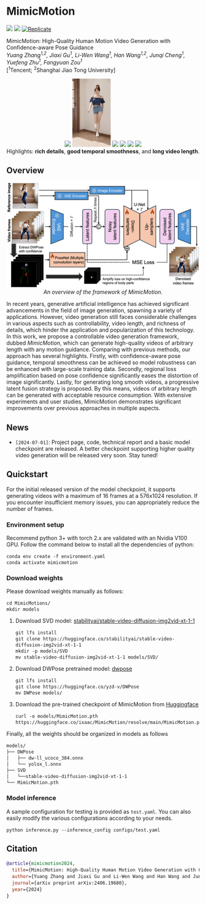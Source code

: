 # MimicMotion

<a href='http://tencent.github.io/MimicMotion'><img src='https://img.shields.io/badge/Project-Page-Green'></a> <a href='https://arxiv.org/abs/2406.19680'><img src='https://img.shields.io/badge/Paper-Arxiv-red'></a> [![Replicate](https://replicate.com/zsxkib/mimic-motion/badge)](https://replicate.com/zsxkib/mimic-motion)

MimicMotion: High-Quality Human Motion Video Generation with Confidence-aware Pose Guidance
<br/>
*Yuang Zhang<sup>1,2</sup>, Jiaxi Gu<sup>1</sup>, Li-Wen Wang<sup>1</sup>, Han Wang<sup>1,2</sup>, Junqi Cheng<sup>1</sup>, Yuefeng Zhu<sup>1</sup>, Fangyuan Zou<sup>1</sup>*
<br/>
[<sup>1</sup>Tencent; <sup>2</sup>Shanghai Jiao Tong University]

<p align="center">
  <img src="assets/figures/preview_1.gif" width="100" />
  <img src="assets/figures/preview_2.gif" width="100" />
  <img src="assets/figures/preview_3.gif" width="100" />
  <img src="assets/figures/preview_4.gif" width="100" />
  <img src="assets/figures/preview_5.gif" width="100" />
  <img src="assets/figures/preview_6.gif" width="100" />
  <br/>
  <span>Highlights: <b>rich details</b>, <b> good temporal smoothness</b>, and <b>long video length</b>. </span>
</p>

## Overview

<p align="center">
  <img src="assets/figures/model_structure.png" alt="model architecture" width="640"/>
  </br>
  <i>An overview of the framework of MimicMotion.</i>
</p>

In recent years, generative artificial intelligence has achieved significant advancements in the field of image generation, spawning a variety of applications. However, video generation still faces considerable challenges in various aspects such as controllability, video length, and richness of details, which hinder the application and popularization of this technology. In this work, we propose a controllable video generation framework, dubbed *MimicMotion*, which can generate high-quality videos of arbitrary length with any motion guidance. Comparing with previous methods, our approach has several highlights. Firstly, with confidence-aware pose guidance, temporal smoothness can be achieved so model robustness can be enhanced with large-scale training data. Secondly, regional loss amplification based on pose confidence significantly eases the distortion of image significantly. Lastly, for generating long smooth videos, a progressive latent fusion strategy is proposed. By this means, videos of arbitrary length can be generated with acceptable resource consumption. With extensive experiments and user studies, MimicMotion demonstrates significant improvements over previous approaches in multiple aspects.

## News

* `[2024-07-01]`: Project page, code, technical report and a basic model checkpoint are released. A better checkpoint supporting higher quality video generation will be released very soon. Stay tuned!

## Quickstart

For the initial released version of the model checkpoint, it supports generating videos with a maximum of 16 frames at a 576x1024 resolution. If you encounter insufficient memory issues, you can appropriately reduce the number of frames.

### Environment setup

Recommend python 3+ with torch 2.x are validated with an Nvidia V100 GPU. Follow the command below to install all the dependencies of python:

```
conda env create -f environment.yaml
conda activate mimicmotion
```

### Download weights
Please download weights manually as follows:
```
cd MimicMotions/
mkdir models
```
1. Download SVD model: [stabilityai/stable-video-diffusion-img2vid-xt-1-1](https://huggingface.co/stabilityai/stable-video-diffusion-img2vid-xt-1-1)
    ```
    git lfs install
    git clone https://huggingface.co/stabilityai/stable-video-diffusion-img2vid-xt-1-1
    mkdir -p models/SVD
    mv stable-video-diffusion-img2vid-xt-1-1 models/SVD/
    ```
2. Download DWPose pretrained model: [dwpose](https://huggingface.co/yzd-v/DWPose/tree/main)
    ```
    git lfs install
    git clone https://huggingface.co/yzd-v/DWPose
    mv DWPose models/
    ```
3. Download the pre-trained checkpoint of MimicMotion from [Huggingface](https://huggingface.co/ixaac/MimicMotion)
    ```
    curl -o models/MimicMotion.pth https://huggingface.co/ixaac/MimicMotion/resolve/main/MimicMotion.pth
    ```

Finally, all the weights should be organized in models as follows

```
models/
├── DWPose
│   ├── dw-ll_ucoco_384.onnx
│   └── yolox_l.onnx
├── SVD
│   └──stable-video-diffusion-img2vid-xt-1-1
└── MimicMotion.pth
```

### Model inference

A sample configuration for testing is provided as `test.yaml`. You can also easily modify the various configurations according to your needs.

```
python inference.py --inference_config configs/test.yaml
```

## Citation	
```bib
@article{mimicmotion2024,
  title={MimicMotion: High-Quality Human Motion Video Generation with Confidence-aware Pose Guidance},
  author={Yuang Zhang and Jiaxi Gu and Li-Wen Wang and Han Wang and Junqi Cheng and Yuefeng Zhu and Fangyuan Zou},
  journal={arXiv preprint arXiv:2406.19680},
  year={2024}
}
```
